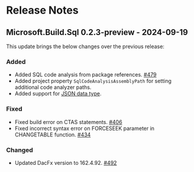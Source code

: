 # Release Notes

## Microsoft.Build.Sql 0.2.3-preview - 2024-09-19

This update brings the below changes over the previous release:

### Added
* Added SQL code analysis from package references. [#479](https://github.com/microsoft/DacFx/pull/479)
* Added project property `SqlCodeAnalysisAssemblyPath` for setting additional code analyzer paths.
* Added support for [JSON data type](https://learn.microsoft.com/en-us/sql/t-sql/data-types/json-data-type).

### Fixed
* Fixed build error on CTAS statements. [#406](https://github.com/microsoft/DacFx/issues/406)
* Fixed incorrect syntax error on FORCESEEK parameter in CHANGETABLE function. [#434](https://github.com/microsoft/DacFx/issues/434)

### Changed
* Updated DacFx version to 162.4.92. [#492](https://github.com/microsoft/DacFx/pull/492)